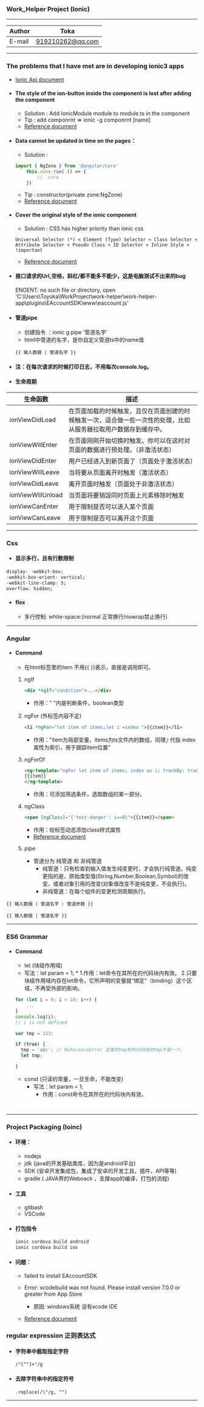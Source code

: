 ### Work_Helper Project (Ionic)

****
	
|Author|Toka|
|---|---
|E-mail|919210262@qq.com

****
	
### The problems that I have met are in developing ionic3 apps<br>
* [Ionic Api document](https://ionicframework.com/docs/api)<br>
* #### The style of the ion-button inside the component is lost after adding the component<br>	
	* Solution : Add IonicModule module to module.ts in the component<br>
	* Tip : add componrnt => ionic -g componrnt \[name\] <br>
	* [Reference document](https://www.jianshu.com/p/048f8a6c8952)<br>
	
* #### Data cannot be updated in time on the pages：
	* Solution : <br>
	```javascript
	import { NgZone } from '@angular/core' 
		this.zone.run( () => { 
			//	core   
		}) 
	```
	* Tip : constructor\(private zone:NgZone\)<br>
	* [Reference document](http://www.jason-z.com/post/30)<br>

* #### Cover the original style of the ionic component
	* Solution : CSS has higher priority than ionic css<br>
	``` 
	Universal Selector (*) < Element (Type) Selector < Class Selector < Attribute Selector < Pseudo Class < ID Selector < Inline Style < !important 	
	```
	* [Reference document]()<br> 

* #### 接口请求的Url,空格，斜杠/都不能多不能少，这是电脑测试不出来的bug
	ENOENT: no such file or directory, open 'C:\Users\Toyoka\WorkProject\work-helper\work-helper-app\plugins\EAccountSDK\www\eaccount.js'

* #### 管道pipe 
	* 创建指令 ：ionic g pipe '管道名字'
	* html中管道的名字，是你自定义管道ts中的name值
	```
	{{ 输入数据 | 管道名字 }} 
	```
* #### 注：在每次请求的时候打印日志，不用每次console.log。
	
* #### 生命周期	
| 生命函数 | 描述 |
| ------------- | ----------- |
| ionViewDidLoad      | 在页面加载的时候触发，且仅在页面创建的时候触发一次，适合做一些一次性的处理，比如从服务器拉取用户数据存到缓存中。	|
| ionViewWillEnter    | 在页面刚刚开始切换时触发。你可以在这时对页面的数据进行预处理。（非激活状态）	|
| ionViewDidEnter     | 用户已经进入到新页面了（页面处于激活状态）	|
| ionViewWillLeave    | 当将要从页面离开时触发（激活状态）	|
| ionViewDidLeave     | 离开页面时触发（页面处于非激活状态）	|
| ionViewWillUnload   | 当页面将要销毁同时页面上元素移除时触发	|
| ionViewCanEnter     | 用于限制是否可以进入某个页面	|
| ionViewCanLeave     | 用于限制是否可以离开这个页面	|

****

### Css<br>
* #### 显示多行，且有行数限制
```css
display: -webkit-box;
-webkit-box-orient: vertical;
-webkit-line-clamp: 3;
overflow: hidden;
```
* #### flex  
	* 多行控制: white-space:(normal 正常换行/nowrap禁止换行)
	
****

### Angular<br>
* #### Command
	* 在html标签里的item 不用{{ }}表示，直接是调用即可。
	1. ngIf
	   ```html
	   <div *ngIf="condition">...</div>
	   ```
	   * 作用：" "内是判断条件，boolean类型

	2. ngFor (外标签内容不定)
	   ```html
	   <li *ngFor="let item of items;let i =index ">{{item}}</li>
	   ```
	   * 作用："item为局部变量，items为ts文件内的数组，同理,i 代指 index属性为索引，用于跟踪item位置"
			
	3. ngForOf
	   ```html
	   <ng-template="ngFor let item of items; index as i; trackBy: trackByFn">
	   {{item}}
	   </ng-template>
	   ```
	   * 作用：可添加筛选条件，选取数组的某一部分。	
	   
	4. ngClass
	   ```html
	   <span [ngClass]="{'text-danger': i==0}">{{item}}</span>
	   ```
	   * 作用：给标签动态添加class样式属性
	   * [Reference document](https://semlinker.com/ng-quick-start/)<br>
		  
	5. pipe
	   * 管道分为 纯管道 和 非纯管道
	      * 纯管道：只有检查到输入值发生纯变更时，才会执行纯管道。纯变更指的是，原始类型值(String,Number,Boolean,Symbol)的改变，或者对象引用的改变(对象值改变不是纯变更，不会执行)。
	      * 非纯管道：在每个组件的变更检测周期执行。
```
{{ 输入数据 | 管道名字 : 管道参数 }} 

{{ 输入数据 | 管道名字 }} 
```	
****

### ES6 Grammar<br>
* #### Command
	* let (块级作用域)
	* 写法：let param = 1;
			* 1.作用：let命令在其所在的代码块内有效。
			  2.只要块级作用域内存在let命令，它所声明的变量就“绑定”（binding）这个区域，不再受外部的影响。
	```javascript
	for (let i = 0; i < 10; i++) {
		...
	}
	console.log(i);
	// i is not defined
	
	var tmp = 123;

	if (true) {
	  tmp = 'abc'; // ReferenceError 这里的tmp和外代码块的tmp不是一个。
	  let tmp;

	}
	```
		
	* const (只读的常量，一旦生命，不能改变)
		* 写法：let param = 1;
			* 作用：const命令在其所在的代码块内有效。
	
	```javascript
		
	```

****

### Project Packaging (Ioinc) <br>
* #### 环境：
	*  nodejs
	*  jdk  (java的开发基础类库，因为是android平台)
	*  SDK	(安卓开发集成包，集成了安卓的开发工具，插件，API等等) 
	*  gradle	( JAVA界的Weboack ，支撑app的编译，打包的流程) 
	
* #### 工具
	*  gitbash
	*  VSCode	
	
* #### 打包指令
	```Bash
	ionic cordova build android 
	ionic cordova build ios 
	```
	
* #### 问题：
	* failed to install EAccountSDK
	* Error: xcodebuild was not found. Please install version 7.0.0 or greater from App Store
		* 原因: windows系统 没有xcode IDE
	
	* [Reference document](https://blog.csdn.net/qq_20264891/article/details/79319408)<br> 
	
###	regular expression  正则表达式<br>
* #### 字符串中截取指定字符
	```
	/"[^"]+"/g   
	```
* ####  去除字符串中的指定符号
	```
	.replace(/\"/g, "")
	```
****
 

	
	